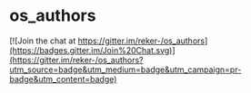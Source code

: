 # os_authors

[![Join the chat at https://gitter.im/reker-/os_authors](https://badges.gitter.im/Join%20Chat.svg)](https://gitter.im/reker-/os_authors?utm_source=badge&utm_medium=badge&utm_campaign=pr-badge&utm_content=badge)
